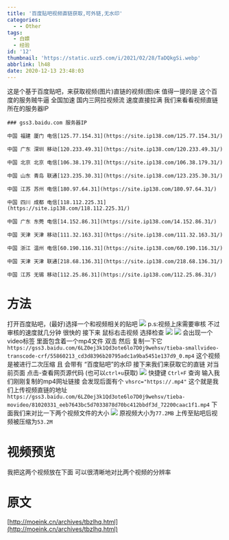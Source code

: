 ```yaml
---
title: '百度贴吧视频直链获取,可外链,无水印'
categories:
  - - Other
tags:
  - 白嫖
  - 经验
id: '12'
thumbnail: 'https://static.uzz5.com/i/2021/02/28/TaDQkgSi.webp'
abbrlink: lh48
date: 2020-12-13 23:48:03
---
```



这是个基于百度贴吧，来获取视频(图片)直链的视频(图)床 值得一提的是 这个百度的服务贼牛逼 全国加速 国内三网拉视频流 速度直接拉满 我们来看看视频直链所在的服务器IP

```
### gss3.baidu.com 服务器IP

中国 福建 厦门 电信[125.77.154.31](https://site.ip138.com/125.77.154.31/)

中国 广东 深圳 移动[120.233.49.31](https://site.ip138.com/120.233.49.31/)

中国 北京 北京 电信[106.38.179.31](https://site.ip138.com/106.38.179.31/)

中国 山东 青岛 联通[123.235.30.31](https://site.ip138.com/123.235.30.31/)

中国 江苏 苏州 电信[180.97.64.31](https://site.ip138.com/180.97.64.31/)

中国 四川 成都 电信[118.112.225.31](https://site.ip138.com/118.112.225.31/)

中国 广东 东莞 电信[14.152.86.31](https://site.ip138.com/14.152.86.31/)

中国 天津 天津 移动[111.32.163.31](https://site.ip138.com/111.32.163.31/)

中国 浙江 温州 电信[60.190.116.31](https://site.ip138.com/60.190.116.31/)

中国 天津 天津 联通[218.68.136.31](https://site.ip138.com/218.68.136.31/)

中国 江苏 无锡 移动[112.25.86.31](https://site.ip138.com/112.25.86.31/)
```

# 方法

打开百度贴吧，(最好)选择一个和视频相关的贴吧 ![](https://static.uzz5.com/i/2021/02/28/z9PH03IR.webp) p.s:视频上床需要审核 不过审核的速度就几分钟 很快的 接下来 鼠标右击视频 选择检查 ![](https://static.uzz5.com/i/2021/02/28/1UyeVDCQ.webp) ![](https://static.uzz5.com/i/2021/02/28/4bcAys9h.webp) 会出现一个video标签 里面包含着一个mp4文件 双击 然后 复制一下它 `https://gss3.baidu.com/6LZ0ej3k1Qd3ote6lo7D0j9wehsv/tieba-smallvideo-transcode-crf/55860213_cd3d8396b20795adc1a9ba5451e137d9_0.mp4` 这个视频是被进行二次压缩 且 会带有 “百度贴吧”的水印 接下来我们来获取它的直链 对当前页面 点击-查看网页源代码 (也可以`ctrl+u`获取) ![](https://static.uzz5.com/i/2021/02/28/8nYLMGn0.webp) 快捷键 `Ctrl+F` 查询 输入我们刚刚复制的mp4网址链接 会发现后面有个 `vhsrc="https://.mp4"` 这个就是我们上传视频直链的地址 `https://gss3.baidu.com/6LZ0ej3k1Qd3ote6lo7D0j9wehsv/tieba-movideo/81020331_eeb7643bc5d7033878d70bc412bbdf3d_72200caac1f1.mp4` 下面我们来对比一下两个视频文件的大小 ![](https://static.uzz5.com/i/2021/02/28/csxkQEEk.webp) 原视频大小为`77.2MB` 上传至贴吧后视频被压缩为`53.2M`

# 视频预览

我把这两个视频放在下面 可以很清晰地对比两个视频的分辨率

# 原文

[http://moeink.cn/archives/tbzlhq.html](http://moeink.cn/archives/tbzlhq.html)